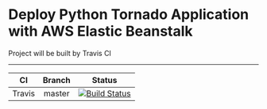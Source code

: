 # Deploy Python Tornado Application with AWS Elastic Beanstalk
Project will be built by Travis CI
***
| CI            | Branch        | Status        |
| ------------- |:-------------:|:-------------:|
| Travis        | master        | [![Build Status](https://travis-ci.org/selcukusta/tornado-elasticbeanstalk-sample.svg?branch=master)](https://travis-ci.org/selcukusta/tornado-elasticbeanstalk-sample)|